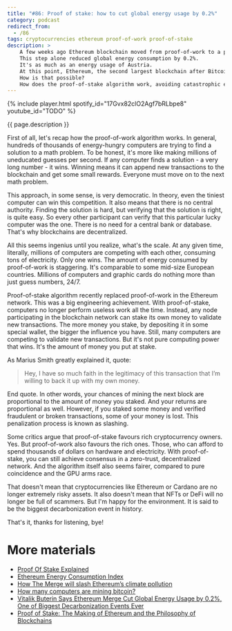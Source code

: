 ```yaml
---
title: "#86: Proof of stake: how to cut global energy usage by 0.2%"
category: podcast
redirect_from:
  - /86
tags: cryptocurrencies ethereum proof-of-work proof-of-stake
description: >
    A few weeks ago Ethereum blockchain moved from proof-of-work to a proof-of-stake algorithm. 
    This step alone reduced global energy consumption by 0.2%.
    It's as much as an energy usage of Austria.
    At this point, Ethereum, the second largest blockchain after Bitcoin, is using barely as much electricity as a few hundred households.
    How is that possible? 
    How does the proof-of-stake algorithm work, avoiding catastrophic energy waste?
---
```


{% include player.html spotify_id="17Gvx82clO2Agf7bRLbpe8" youtube_id="TODO" %}

{{ page.description }}

First of all, let's recap how the proof-of-work algorithm works.
In general, hundreds of thousands of energy-hungry computers are trying to find a solution to a math problem.
To be honest, it's more like making millions of uneducated guesses per second.
If any computer finds a solution - a very long number - it wins.
Winning means it can append new transactions to the blockchain and get some small rewards.
Everyone must move on to the next math problem.

This approach, in some sense, is very democratic.
In theory, even the tiniest computer can win this competition.
It also means that there is no central authority.
Finding the solution is hard, but verifying that the solution is right, is quite easy.
So every other participant can verify that this particular lucky computer was the one.
There is no need for a central bank or database.
That's why blockchains are decentralized.

All this seems ingenius until you realize, what's the scale.
At any given time, literally, millions of computers are competing with each other, consuming tons of electricity.
Only one wins.
The amount of energy consumed by proof-of-work is staggering.
It's comparable to some mid-size European countries.
Millions of computers and graphic cards do nothing more than just guess numbers, 24/7.

Proof-of-stake algorithm recently replaced proof-of-work in the Ethereum network.
This was a big engineering achievement.
With proof-of-stake, computers no longer perform useless work all the time.
Instead, any node participating in the blockchain network can stake its own money to validate new transactions.
The more money you stake, by depositing it in some special wallet, the bigger the influence you have.
Still, many computers are competing to validate new transactions.
But it's not pure computing power that wins.
It's the amount of money you put at stake.

As Marius Smith greatly explained it, quote:

> Hey, I have so much faith in the legitimacy of this transaction that I’m willing to back it up with my own money.

End quote.
In other words, your chances of mining the next block are proportional to the amount of money you staked.
And your returns are proportional as well.
However, if you staked some money and verified fraudulent or broken transactions, some of your money is lost.
This penalization process is known as slashing.

Some critics argue that proof-of-stake favours rich cryptocurrency owners.
Yes.
But proof-of-work also favours the rich ones.
Those, who can afford to spend thousands of dollars on hardware and electricity.
With proof-of-stake, you can still achieve consensus in a zero-trust, decentralized network.
And the algorithm itself also seems fairer, compared to pure coincidence and the GPU arms race.

That doesn't mean that cryptocurrencies like Ethereum or Cardano are no longer extremely risky assets.
It also doesn't mean that NFTs or DeFi will no longer be full of scammers.
But I'm happy for the environment.
It is said to be the biggest decarbonization event in history.

That's it, thanks for listening, bye!

# More materials

* [Proof Of Stake Explained](https://www.forbes.com/advisor/investing/cryptocurrency/proof-of-stake/)
* [Ethereum Energy Consumption Index](https://digiconomist.net/ethereum-energy-consumption)
* [How The Merge will slash Ethereum’s climate pollution](https://www.theverge.com/2022/9/6/23339594/ethereum-merge-energy-pollution-proof-of-stake)
* [How many computers are mining bitcoin?](https://www.quora.com/How-many-computers-are-mining-bitcoin)
* [Vitalik Buterin Says Ethereum Merge Cut Global Energy Usage by 0.2%, One of Biggest Decarbonization Events Ever](https://www.coindesk.com/business/2022/09/15/vitalik-buterin-says-ethereum-merge-cut-global-energy-usage-by-02-one-of-biggest-decarbonization-events-ever/)
* [Proof of Stake: The Making of Ethereum and the Philosophy of Blockchains](https://www.amazon.com/Proof-Stake-Ethereum-Philosophy-Blockchains/dp/164421248X)
